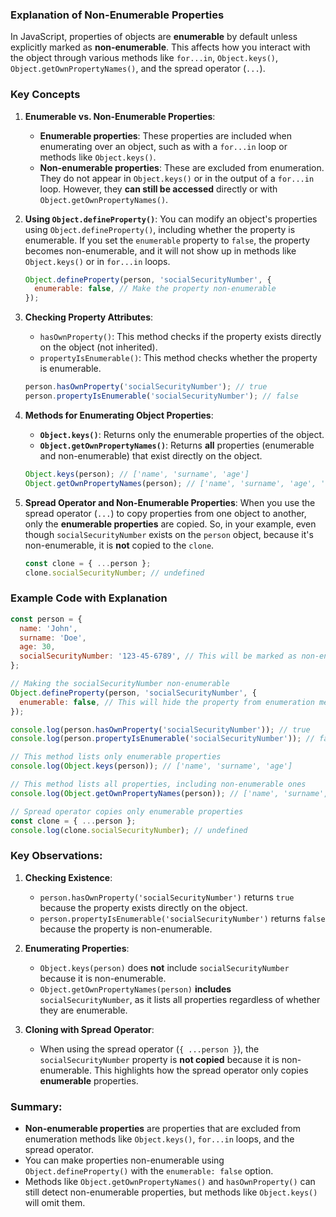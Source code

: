 ### Explanation of Non-Enumerable Properties

In JavaScript, properties of objects are **enumerable** by default unless explicitly marked as **non-enumerable**. This affects how you interact with the object through various methods like `for...in`, `Object.keys()`, `Object.getOwnPropertyNames()`, and the spread operator (`...`).

### Key Concepts

1. **Enumerable vs. Non-Enumerable Properties**:
   - **Enumerable properties**: These properties are included when enumerating over an object, such as with a `for...in` loop or methods like `Object.keys()`.
   - **Non-enumerable properties**: These are excluded from enumeration. They do not appear in `Object.keys()` or in the output of a `for...in` loop. However, they **can still be accessed** directly or with `Object.getOwnPropertyNames()`.

2. **Using `Object.defineProperty()`**:
   You can modify an object's properties using `Object.defineProperty()`, including whether the property is enumerable. If you set the `enumerable` property to `false`, the property becomes non-enumerable, and it will not show up in methods like `Object.keys()` or in `for...in` loops.

   ```javascript
   Object.defineProperty(person, 'socialSecurityNumber', {
     enumerable: false, // Make the property non-enumerable
   });
   ```

3. **Checking Property Attributes**:
   - `hasOwnProperty()`: This method checks if the property exists directly on the object (not inherited).
   - `propertyIsEnumerable()`: This method checks whether the property is enumerable.

   ```javascript
   person.hasOwnProperty('socialSecurityNumber'); // true
   person.propertyIsEnumerable('socialSecurityNumber'); // false
   ```

4. **Methods for Enumerating Object Properties**:
   - **`Object.keys()`**: Returns only the enumerable properties of the object.
   - **`Object.getOwnPropertyNames()`**: Returns **all** properties (enumerable and non-enumerable) that exist directly on the object.

   ```javascript
   Object.keys(person); // ['name', 'surname', 'age']
   Object.getOwnPropertyNames(person); // ['name', 'surname', 'age', 'socialSecurityNumber']
   ```

5. **Spread Operator and Non-Enumerable Properties**:
   When you use the spread operator (`...`) to copy properties from one object to another, only the **enumerable properties** are copied. So, in your example, even though `socialSecurityNumber` exists on the `person` object, because it's non-enumerable, it is **not** copied to the `clone`.

   ```javascript
   const clone = { ...person };
   clone.socialSecurityNumber; // undefined
   ```

### Example Code with Explanation

```javascript
const person = {
  name: 'John',
  surname: 'Doe',
  age: 30,
  socialSecurityNumber: '123-45-6789', // This will be marked as non-enumerable
};

// Making the socialSecurityNumber non-enumerable
Object.defineProperty(person, 'socialSecurityNumber', {
  enumerable: false, // This will hide the property from enumeration methods
});

console.log(person.hasOwnProperty('socialSecurityNumber')); // true
console.log(person.propertyIsEnumerable('socialSecurityNumber')); // false

// This method lists only enumerable properties
console.log(Object.keys(person)); // ['name', 'surname', 'age']

// This method lists all properties, including non-enumerable ones
console.log(Object.getOwnPropertyNames(person)); // ['name', 'surname', 'age', 'socialSecurityNumber']

// Spread operator copies only enumerable properties
const clone = { ...person };
console.log(clone.socialSecurityNumber); // undefined
```

### Key Observations:

1. **Checking Existence**:
   - `person.hasOwnProperty('socialSecurityNumber')` returns `true` because the property exists directly on the object.
   - `person.propertyIsEnumerable('socialSecurityNumber')` returns `false` because the property is non-enumerable.

2. **Enumerating Properties**:
   - `Object.keys(person)` does **not** include `socialSecurityNumber` because it is non-enumerable.
   - `Object.getOwnPropertyNames(person)` **includes** `socialSecurityNumber`, as it lists all properties regardless of whether they are enumerable.

3. **Cloning with Spread Operator**:
   - When using the spread operator (`{ ...person }`), the `socialSecurityNumber` property is **not copied** because it is non-enumerable. This highlights how the spread operator only copies **enumerable** properties.

### Summary:
- **Non-enumerable properties** are properties that are excluded from enumeration methods like `Object.keys()`, `for...in` loops, and the spread operator.
- You can make properties non-enumerable using `Object.defineProperty()` with the `enumerable: false` option.
- Methods like `Object.getOwnPropertyNames()` and `hasOwnProperty()` can still detect non-enumerable properties, but methods like `Object.keys()` will omit them.
